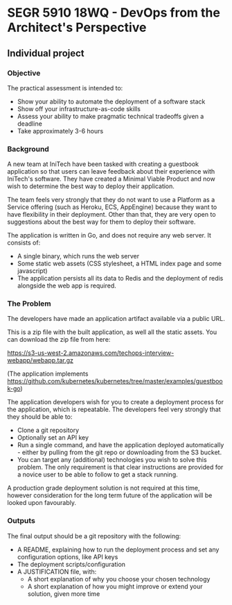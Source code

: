 # SEGR 5910 18WQ - DevOps from the Architect's Perspective

## Individual project

### Objective

The practical assessment is intended to:

* Show your ability to automate the deployment of a software stack
* Show off your infrastructure-as-code skills
* Assess your ability to make pragmatic technical tradeoffs given a deadline
* Take approximately 3-6 hours

### Background

A new team at IniTech have been tasked with creating a guestbook application so that users can leave feedback about their experience with IniTech's software. They have created a Minimal Viable Product and now wish to determine the best way to deploy their application.

The team feels very strongly that they do not want to use a Platform as a Service offering (such as Heroku, ECS, AppEngine) because they want to have flexibility in their deployment. Other than that, they are very open to suggestions about the best way for them to deploy their software.

The application is written in Go, and does not require any web server. It consists of:

* A single binary, which runs the web server
* Some static web assets (CSS stylesheet, a HTML index page and some javascript)
* The application persists all its data to Redis and the deployment of redis alongside the web app is required.


### The Problem

The developers have made an application artifact available via a public URL.

This is a zip file with the built application, as well all the static assets. You can download the zip file from here:

https://s3-us-west-2.amazonaws.com/techops-interview-webapp/webapp.tar.gz

(The application implements https://github.com/kubernetes/kubernetes/tree/master/examples/guestbook-go)

The application developers wish for you to create a deployment process for the application, which is repeatable. The developers feel very strongly that they should be able to:

* Clone a git repository
* Optionally set an API key
* Run a single command, and have the application deployed automatically - either by pulling from the git repo or downloading from the S3 bucket.
* You can target any (additional) technologies you wish to solve this problem. The only requirement is that clear instructions are provided for a novice user to be able to follow to get a stack running.

A production grade deployment solution is not required at this time, however consideration for the long term future of the application will be looked upon favourably.

### Outputs
The final output should be a git repository with the following:

* A README, explaining how to run the deployment process and set any configuration options, like API keys
* The deployment scripts/configuration
* A JUSTIFICATION file, with:
    * A short explanation of why you choose your chosen technology
    * A short explanation of how you might improve or extend your solution, given more time